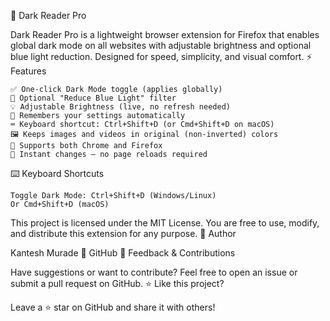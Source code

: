 🌙 Dark Reader Pro

Dark Reader Pro is a lightweight browser extension for Firefox that enables global dark mode on all websites with adjustable brightness and optional blue light reduction. Designed for speed, simplicity, and visual comfort.
⚡ Features

    ✅ One-click Dark Mode toggle (applies globally)
    🌅 Optional "Reduce Blue Light" filter
    💡 Adjustable Brightness (live, no refresh needed)
    🧠 Remembers your settings automatically
    ⌨️ Keyboard shortcut: Ctrl+Shift+D (or Cmd+Shift+D on macOS)
    🖼️ Keeps images and videos in original (non-inverted) colors
    🧩 Supports both Chrome and Firefox
    🚀 Instant changes — no page reloads required

⌨️ Keyboard Shortcuts

    Toggle Dark Mode: Ctrl+Shift+D (Windows/Linux)
    Or Cmd+Shift+D (macOS)

This project is licensed under the MIT License.
You are free to use, modify, and distribute this extension for any purpose.
🙋 Author

Kantesh Murade
🔗 GitHub
💬 Feedback & Contributions

Have suggestions or want to contribute?
Feel free to open an issue or submit a pull request on GitHub.
⭐ Like this project?

Leave a ⭐ star on GitHub and share it with others!

